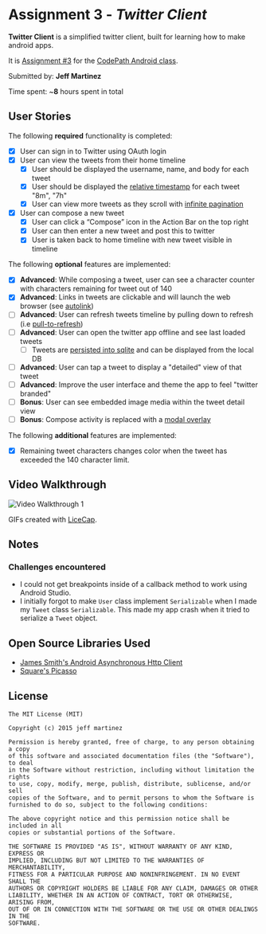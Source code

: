# Assignment 3 - *Twitter Client*

**Twitter Client** is a simplified twitter client, built for learning how to make android apps.

It is [Assignment #3](http://courses.codepath.com/courses/intro_to_android/unit/3#!assignment) for the [CodePath Android class](https://codepath.com/androidbootcamp).

Submitted by: **Jeff Martinez**

Time spent: ~**8** hours spent in total

## User Stories

The following **required** functionality is completed:

* [X] User can sign in to Twitter using OAuth login
* [X] User can view the tweets from their home timeline
    * [X] User should be displayed the username, name, and body for each tweet
    * [X] User should be displayed the [relative timestamp](https://gist.github.com/nesquena/f786232f5ef72f6e10a7) for each tweet "8m", "7h"
    * [X] User can view more tweets as they scroll with [infinite pagination](http://guides.codepath.com/android/Endless-Scrolling-with-AdapterViews)
* [X] User can compose a new tweet
	* [X] User can click a “Compose” icon in the Action Bar on the top right
	* [X] User can then enter a new tweet and post this to twitter
	* [X] User is taken back to home timeline with new tweet visible in timeline

The following **optional** features are implemented:

* [X] **Advanced**: While composing a tweet, user can see a character counter with characters remaining for tweet out of 140
* [X] **Advanced**: Links in tweets are clickable and will launch the web browser (see [autolink](http://guides.codepath.com/android/Working-with-the-TextView#autolinking-urls))
* [ ] **Advanced**: User can refresh tweets timeline by pulling down to refresh (i.e [pull-to-refresh](http://guides.codepath.com/android/Implementing-Pull-to-Refresh-Guide))
* [ ] **Advanced**: User can open the twitter app offline and see last loaded tweets
	* [ ] Tweets are [persisted into sqlite](http://guides.codepath.com/android/ActiveAndroid-Guide) and can be displayed from the local DB
* [ ] **Advanced**: User can tap a tweet to display a "detailed" view of that tweet
* [ ] **Advanced**: Improve the user interface and theme the app to feel "twitter branded"
* [ ] **Bonus**: User can see embedded image media within the tweet detail view
* [ ] **Bonus**: Compose activity is replaced with a [modal overlay](http://guides.codepath.com/android/Using-DialogFragment)

The following **additional** features are implemented:

* [X] Remaining tweet characters changes color when the tweet has exceeded the 140 character limit.

## Video Walkthrough

![Video Walkthrough 1](walkthrough.gif)

GIFs created with [LiceCap](http://www.cockos.com/licecap/).

## Notes

### Challenges encountered

* I could not get breakpoints inside of a callback method to work using Android Studio.
* I initially forgot to make `User` class implement `Serializable` when I made my `Tweet` class `Serializable`. This made my app crash when it tried to serialize a `Tweet` object.

## Open Source Libraries Used

* [James Smith's Android Asynchronous Http Client](http://loopj.com/android-async-http/)
* [Square's Picasso](http://square.github.io/picasso/)

## License

    The MIT License (MIT)

	Copyright (c) 2015 jeff martinez
	
	Permission is hereby granted, free of charge, to any person obtaining a copy
	of this software and associated documentation files (the "Software"), to deal
	in the Software without restriction, including without limitation the rights
	to use, copy, modify, merge, publish, distribute, sublicense, and/or sell
	copies of the Software, and to permit persons to whom the Software is
	furnished to do so, subject to the following conditions:
	
	The above copyright notice and this permission notice shall be included in all
	copies or substantial portions of the Software.
	
	THE SOFTWARE IS PROVIDED "AS IS", WITHOUT WARRANTY OF ANY KIND, EXPRESS OR
	IMPLIED, INCLUDING BUT NOT LIMITED TO THE WARRANTIES OF MERCHANTABILITY,
	FITNESS FOR A PARTICULAR PURPOSE AND NONINFRINGEMENT. IN NO EVENT SHALL THE
	AUTHORS OR COPYRIGHT HOLDERS BE LIABLE FOR ANY CLAIM, DAMAGES OR OTHER
	LIABILITY, WHETHER IN AN ACTION OF CONTRACT, TORT OR OTHERWISE, ARISING FROM,
	OUT OF OR IN CONNECTION WITH THE SOFTWARE OR THE USE OR OTHER DEALINGS IN THE
	SOFTWARE.

